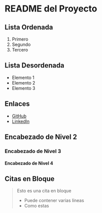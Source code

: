 # README del Proyecto
## Lista Ordenada

1. Primero
2. Segundo
3. Tercero
## Lista Desordenada

- Elemento 1
- Elemento 2
- Elemento 3
## Enlaces

- [GitHub](https://github.com)
- [LinkedIn](https://www.linkedin.com)
## Encabezado de Nivel 2

### Encabezado de Nivel 3

#### Encabezado de Nivel 4
## Citas en Bloque

> Esto es una cita en bloque
> - Puede contener varias líneas
> - Como estas
